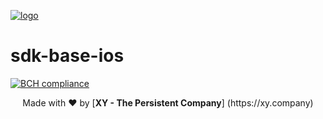 [logo]: https://cdn.xy.company/img/brand/XY_Logo_GitHub.png 
[![logo]](https://xy.company)

# sdk-base-ios

[![BCH compliance](https://bettercodehub.com/edge/badge/XYOracleNetwork/sdk-base-swift?branch=master&token=0c95939d44cd72eb10c7a4391e99343599ed0c44)](https://bettercodehub.com/)

<p align="center">Made with  ❤️  by [<b>XY - The Persistent Company</b>] (https://xy.company)</p>
